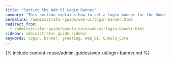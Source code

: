 ```yaml
---
title: "Setting the Web UI Login Banner"
summary: "This section explains how to set a login banner for the Qumulo Core Web UI."
permalink: /administrator-guide/web-ui/login-banner.html
redirect_from:
  - /administrator-guide/qumulo-core/web-ui-login-banner.html
sidebar: administrator_guide_sidebar
keywords: login, banner, greeting, Web_UI, Qumulo_Core
---
```


{% include content-reuse/admin-guides/web-ui/login-banner.md %}
